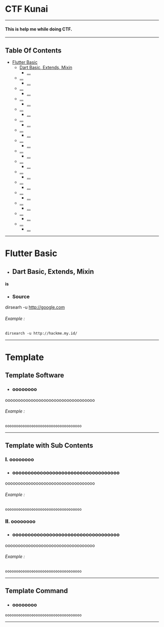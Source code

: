 # CTF Kunai
---------------------------------------------------------------------------
#### This is help me while doing CTF. 

---------------------------------------------------------------------------
## Table Of Contents
* [Flutter Basic](#Flutter-Basic)
  * [Dart Basic, Extends, Mixin](Dart-Basic-Extends-Mixin)
    * [...](#...)
  * [...](#...)
    * [...](#...)
  * [...](#...)
    * [...](#...)
  * [...](#...)
    * [...](#...)
  * [...](#...)
    * [...](#...)
  * [...](#...)
    * [...](#...)
  * [...](#...)
    * [...](#...)
  * [...](#...)
    * [...](#...)
  * [...](#...)
    * [...](#...)
  * [...](#...)
    * [...](#...)
  * [...](#...)
    * [...](#...)
  * [...](#...)
    * [...](#...)
  * [...](#...)
    * [...](#...)
  * [...](#...)
    * [...](#...)
  * [...](#...)
    * [...](#...)
  * [...](#...)
    * [...](#...)

---------------------------------------------------------------------------

# Flutter Basic

- ## Dart Basic, Extends, Mixin
#### is
- ### Source
dirsearh -u http://google.com
###### Example :
```
dirsearch -u http://hackme.my.id/
```



---------------------------------------------------------------------------
# Template
## Template Software
- ###  oooooooo
ooooooooooooooooooooooooooooooooooo
###### Example :
```
ooooooooooooooooooooooooooooooooooo 
```

---------------------------------------------------------------------------
## Template with Sub Contents
### 𝚰. oooooooo
- ### ooooooooooooooooooooooooooooooooooo 
ooooooooooooooooooooooooooooooooooo  
###### Example :
```
ooooooooooooooooooooooooooooooooooo  
```
### 𝚰𝚰. oooooooo
- ### ooooooooooooooooooooooooooooooooooo 
ooooooooooooooooooooooooooooooooooo  
###### Example :
```
ooooooooooooooooooooooooooooooooooo  
```

---------------------------------------------------------------------------
## Template Command
- ###  oooooooo
```
ooooooooooooooooooooooooooooooooooo
```

---------------------------------------------------------------------------

